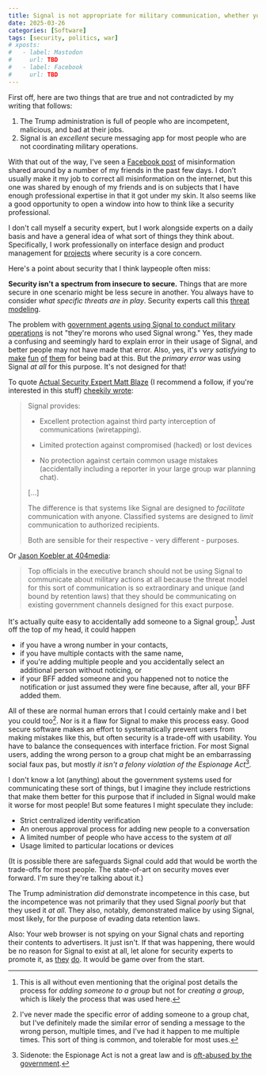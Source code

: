 ```yaml
---
title: Signal is not appropriate for military communication, whether you use it well or not
date: 2025-03-26
categories: [Software]
tags: [security, politics, war]
# xposts:
#   - label: Mastodon
#     url: TBD
#   - label: Facebook
#     url: TBD
---
```


First off, here are two things that are true and not contradicted by my writing that follows:

1. The Trump administration is full of people who are incompetent, malicious, and bad at their jobs.
2. Signal is an *excellent* secure messaging app for most people who are not coordinating military operations.

With that out of the way, I've seen a [Facebook post][] of misinformation shared around by a number of my friends in the past few days. I don't usually make it my job to correct all misinformation on the internet, but this one was shared by enough of my friends and is on subjects that I have enough professional expertise in that it got under my skin. It also seems like a good opportunity to open a window into how to think like a security professional.

[Facebook post]: /media/signal-is-not-appropriate-for-military-communication/post.png

I don't call myself a security expert, but I work alongside experts on a daily basis and have a general idea of what sort of things they think about. Specifically, I work professionally on interface design and product management for [projects][] where security is a core concern.

[projects]: https://dangerzone.rocks/

Here's a point about security that I think laypeople often miss:

**Security isn't a spectrum from insecure to secure.** Things that are more secure in one scenario might be less secure in another. You always have to consider *what specific threats are in play*. Security experts call this [threat modeling][].

[threat modeling]: https://en.wikipedia.org/wiki/Threat_model

The problem with [government agents using Signal to conduct military operations][atl1] is not "they're morons who used Signal wrong." Yes, they made a confusing and seemingly hard to explain error in their usage of Signal, and better people may not have made that error. Also, yes, it's *very satisfying* to [make][] [fun][] [of][] [them][] for being bad at this. But the *primary error* was using Signal *at all* for this purpose. It's not designed for that!

[atl1]: https://www.theatlantic.com/politics/archive/2025/03/trump-administration-accidentally-texted-me-its-war-plans/682151/
[make]: https://social.taupehat.com/@me/114221830847605037
[fun]: https://bsky.app/profile/actuallyowltistic.com/post/3llavrd4wc22m
[of]: https://reductress.com/post/woman-texting-group-chat-about-crush-double-checks-that-atlantic-editor-not-in-here/
[them]: https://bsky.app/profile/did:plc:sq4srjwg5noukbywa5stn6ar/post/3ll56ohqtzs23

To quote [Actual Security Expert Matt Blaze][blaze] (I recommend a follow, if you're interested in this stuff) [cheekily wrote][blaze-post]:

[blaze]: https://federate.social/@mattblaze/
[blaze-post]: https://federate.social/@mattblaze/114219067469829677

> Signal provides:
>
> - Excellent protection against third party interception of communications (wiretapping).
>
> - Limited protection against compromised (hacked) or lost devices
>
> - No protection against certain common usage mistakes (accidentally including a reporter in your large group war planning chat).
>
> [...]
>
> The difference is that systems like Signal are designed to *facilitate* communication with anyone. Classified systems are designed to *limit* communication to authorized recipients.
>
> Both are sensible for their respective - very different - purposes.

Or [Jason Koebler at 404media][404]:

[404]: https://www.404media.co/when-your-threat-model-is-being-a-moron-signal/

> Top officials in the executive branch should not be using Signal to communicate about military actions at all because the threat model for this sort of communication is so extraordinary and unique (and bound by retention laws) that they should be communicating on existing government channels designed for this exact purpose.

It's actually quite easy to accidentally add someone to a Signal group[^1]. Just off the top of my head, it could happen

- if you have a wrong number in your contacts,
- if you have multiple contacts with the same name,
- if you're adding multiple people and you accidentally select an additional person without noticing, or
- if your BFF added someone and you happened not to notice the notification or just assumed they were fine because, after all, your BFF added them.

All of these are normal human errors that I could certainly make and I bet you could too[^2]. Nor is it a flaw for Signal to make this process easy. Good secure software makes an effort to systematically prevent users from making mistakes like this, but often security is a trade-off with usability. You have to balance the consequences with interface friction. For most Signal users, adding the wrong person to a group chat might be an embarrassing social faux pas, but mostly *it isn't a felony violation of the Espionage Act*[^3].

I don't know a lot (anything) about the government systems used for communicating these sort of things, but I imagine they include restrictions that make them better for this purpose that if included in Signal would make it worse for most people! But some features I might speculate they include:

- Strict centralized identity verification
- An onerous approval process for adding new people to a conversation
- A limited number of people who have access to the system *at all*
- Usage limited to particular locations or devices

(It is possible there are safeguards Signal could add that would be worth the trade-offs for most people. The state-of-art on security moves ever forward. I'm sure they're talking about it.)

The Trump administration *did* demonstrate incompetence in this case, but the incompetence was not primarily that they used Signal *poorly* but that they used it *at all*. They also, notably, demonstrated malice by using Signal, most likely, for the purpose of evading data retention laws.

Also: Your web browser is not spying on your Signal chats and reporting their contents to advertisers. It just isn't. If that was happening, there would be no reason for Signal to exist at all, let alone for security experts to promote it, as [they](https://ssd.eff.org/module/how-to-use-signal) [do](https://freedom.press/digisec/blog/signal-beginners/). It would be game over from the start.

[^1]: This is all without even mentioning that the original post details the process for *adding someone to a group* but not for *creating a group*, which is likely the process that was used here.
[^2]: I've never made the specific error of adding someone to a group chat, but I've definitely made the similar error of sending a message to the wrong person, multiple times, and I've had it happen to me multiple times. This sort of thing is common, and tolerable for most uses.
[^3]: Sidenote: the Espionage Act is not a great law and is [oft-abused by the government][espionage].

[espionage]: https://freedom.press/issues/how-espionage-act-morphed-dangerous-tool-used-prosecute-sources-and-threaten-journalists/
